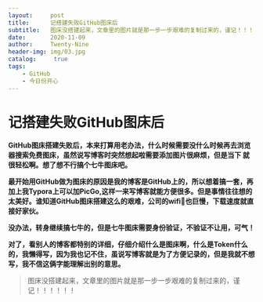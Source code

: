 ```yaml
---
layout:     post
title:      记搭建失败GitHub图床后
subtitle:   图床没搭建起来，文章里的图片就是那一步一步艰难的复制过来的，谨记！！！！！！
date:       2020-11-09
author:     Twenty-Nine
header-img: img/03.jpg
catalog: 	 true
tags:
    - GitHub 
    - 今日份开心
---
```


# 记搭建失败GitHub图床后

**GitHub图床搭建失败后，本来打算用老办法，什么时候需要没什么时候再去浏览器搜索免费图床，虽然说写博客时突然想起啦需要添加图片很麻烦，但是当下 就很轻松啊。想了想不行搞个七牛图床吧。**

**最开始用GitHub做为图床的原因是我的博客是GitHub上的，所以想着搞一套，再加上我Typora上可以加PicGo,这样一来写博客就能方便很多。但是事情往往想的太美好。谁知道GitHub图床搭建这么的艰难，公司的wifi:signal_strength:也巨慢，下载速度就直接好家伙。**

**没办法，转身继续搞七牛的，但是七牛图床需要身份验证，不验证不让用，可气！**

**对了，看别人的博客都特别的详细，仔细介绍什么是图床啊，什么是Token什么的，我懒得写，因为我也记不住，虽说写博客就是为了方便记录的，但是我就不想写，我不信这俩字能理解出别的意思。**

> 图床没搭建起来，文章里的图片就是那一步一步艰难的复制过来的，谨记！！！！！！